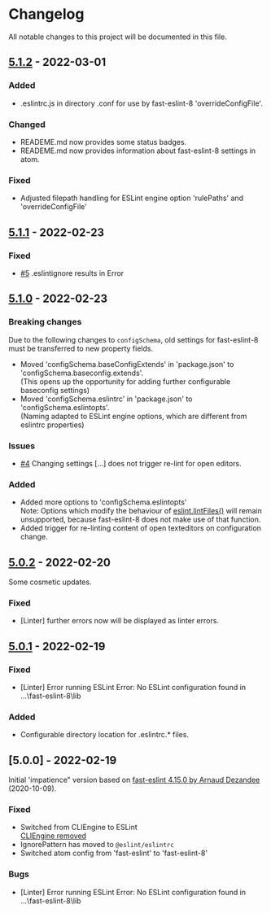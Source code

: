 # Changelog

All notable changes to this project will be documented in this file.

## [5.1.2](https://github.com/db-developer/fast-eslint-8/compare/v5.1.1...v5.1.2) - 2022-03-01

### Added

- .eslintrc.js in directory .conf for use by fast-eslint-8 'overrideConfigFile'.

### Changed

- READEME.md now provides some status badges.
- READEME.md now provides information about fast-eslint-8 settings in atom.

### Fixed

- Adjusted filepath handling for ESLint engine option 'rulePaths' and 'overrideConfigFile'

## [5.1.1](https://github.com/db-developer/fast-eslint-8/compare/v5.1.0...v5.1.1) - 2022-02-23

### Fixed

- [#5](https://github.com/db-developer/fast-eslint-8/issues/5) .eslintignore results in Error


## [5.1.0](https://github.com/db-developer/fast-eslint-8/compare/v5.0.2...v5.1.0) - 2022-02-23

### Breaking changes
Due to the following changes to <code>configSchema</code>, old settings for fast-eslint-8 must be transferred to new
property fields.

- Moved 'configSchema.baseConfigExtends' in 'package.json' to 'configSchema.baseconfig.extends'.  
  (This opens up the opportunity for adding further configurable baseconfig settings)
- Moved 'configSchema.eslintrc' in 'package.json' to 'configSchema.eslintopts'.  
  (Naming adapted to ESLint engine options, which are different from eslintrc properties)

### Issues

- [#4](https://github.com/db-developer/fast-eslint-8/issues/4) Changing settings [...] does not trigger re-lint for
  open editors.

### Added

- Added more options to 'configSchema.eslintopts'  
  Note: Options which modify the behaviour of
  [eslint.lintFiles()](https://eslint.org/docs/developer-guide/nodejs-api#-eslintlintfilespatterns)
  will remain unsupported, because fast-eslint-8 does not make use of that function.
- Added trigger for re-linting content of open texteditors on configuration change.  


## [5.0.2](https://github.com/db-developer/fast-eslint-8/compare/v5.0.1...v5.0.2) - 2022-02-20

Some cosmetic updates.

### Fixed

- [Linter] further errors now will be displayed as linter errors.

## [5.0.1](https://github.com/db-developer/fast-eslint-8/compare/v5.0.0...v5.0.1) - 2022-02-19

### Fixed

- [Linter] Error running ESLint Error: No ESLint configuration found in ...\fast-eslint-8\lib

### Added

- Configurable directory location for .eslintrc.* files.

## [5.0.0] - 2022-02-19

Initial 'impatience" version based on
[fast-eslint 4.15.0 by Arnaud Dezandee](https://github.com/arnaud-dezandee/fast-eslint) (2020-10-09).

### Fixed

- Switched from CLIEngine to ESLint  
  [CLIEngine removed](https://eslint.org/docs/8.0.0/user-guide/migrating-to-8.0.0#-the-cliengine-class-has-been-removed)
- IgnorePattern has moved to <code>@eslint/eslintrc</code>
- Switched atom config from 'fast-eslint' to 'fast-eslint-8'

### Bugs

- [Linter] Error running ESLint Error: No ESLint configuration found in ...\fast-eslint-8\lib
